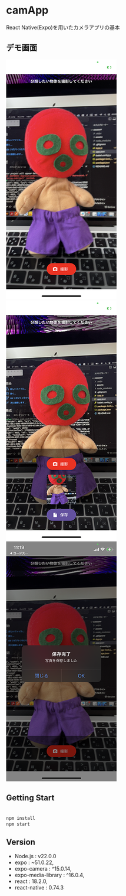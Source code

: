 # camApp
React Native(Expo)を用いたカメラアプリの基本

## デモ画面
![デモ画面](demo_img01.PNG)
![デモ画面](demo_img02.PNG)
![デモ画面](demo_img03.PNG)

## Getting Start

```shell

npm install
npm start
```

## Version
- Node.js : v22.0.0
- expo : ~51.0.22,
- expo-camera : ^15.0.14,
- expo-media-library : ^16.0.4,
- react : 18.2.0,
- react-native : 0.74.3
